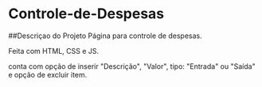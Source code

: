 # Controle-de-Despesas
##Descriçao do Projeto
Página para controle de despesas. 

Feita com HTML, CSS e JS.

conta com opção de inserir "Descrição", "Valor", tipo: "Entrada" ou "Saída" e opção de excluir item.
